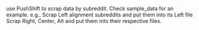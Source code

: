 use PushShift to scrap data by subreddit.
Check sample_data for an example.
 e.g., Scrap Left alignment subreddits and put them into its Left file
	Scrap Right, Center, Alt and put them into their respective files.